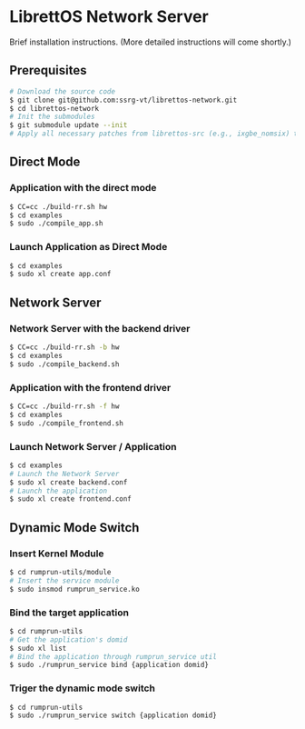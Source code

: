 # LibrettOS Network Server

Brief installation instructions. (More detailed instructions will come shortly.)

## Prerequisites
```sh
# Download the source code
$ git clone git@github.com:ssrg-vt/librettos-network.git
$ cd librettos-network
# Init the submodules
$ git submodule update --init
# Apply all necessary patches from librettos-src (e.g., ixgbe_nomsix) to src-netbsd
```

## Direct Mode
### Application with the direct mode
```sh
$ CC=cc ./build-rr.sh hw
$ cd examples
$ sudo ./compile_app.sh
```
### Launch Application as Direct Mode
```sh
$ cd examples
$ sudo xl create app.conf
```

## Network Server
### Network Server with the backend driver
```sh
$ CC=cc ./build-rr.sh -b hw
$ cd examples
$ sudo ./compile_backend.sh
```
### Application with the frontend driver
```sh
$ CC=cc ./build-rr.sh -f hw
$ cd examples
$ sudo ./compile_frontend.sh
```
### Launch Network Server / Application
```sh
$ cd examples
# Launch the Network Server
$ sudo xl create backend.conf
# Launch the application
$ sudo xl create frontend.conf
```

## Dynamic Mode Switch
### Insert Kernel Module
```sh
$ cd rumprun-utils/module
# Insert the service module
$ sudo insmod rumprun_service.ko
```
### Bind the target application
```sh
$ cd rumprun-utils
# Get the application's domid 
$ sudo xl list
# Bind the application through rumprun_service util
$ sudo ./rumprun_service bind {application domid}
```
### Triger the dynamic mode switch
```sh
$ cd rumprun-utils
$ sudo ./rumprun_service switch {application domid}
```
